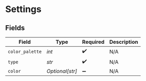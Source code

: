 # Settings


## Fields

| Field              | Type               | Required           | Description        |
| ------------------ | ------------------ | ------------------ | ------------------ |
| `color_palette`    | *int*              | :heavy_check_mark: | N/A                |
| `type`             | *str*              | :heavy_check_mark: | N/A                |
| `color`            | *Optional[str]*    | :heavy_minus_sign: | N/A                |